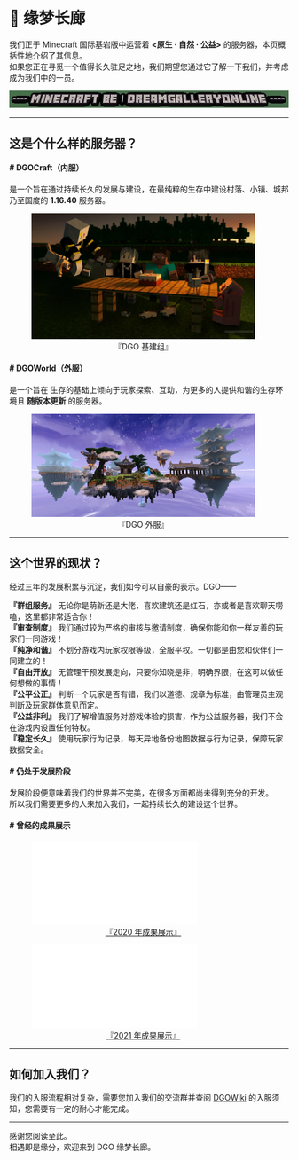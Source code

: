 <!-- introduce -->

# 📜 缘梦长廊

我们正于 Minecraft 国际基岩版中运营着 **<原生 · 自然 · 公益>** 的服务器，本页概括性地介绍了其信息。<br/>
如果您正在寻觅一个值得长久驻足之地，我们期望您通过它了解一下我们，并考虑成为我们中的一员。

![](images/MinecraftBE.webp)

---

## 这是个什么样的服务器？

#### # DGOCraft（内服）

是一个旨在通过持续长久的发展与建设，在最纯粹的生存中建设村落、小镇、城邦乃至国度的 **1.16.40** 服务器。

<figure style='width:80%' >
    <img draggable='false' src='images/DGOGroup_1.webp'/>
    <figcaption style='text-align: center'>『DGO 基建组』</figcaption>
</figure>

#### # DGOWorld（外服）

是一个旨在 生存的基础上倾向于玩家探索、互动，为更多的人提供和谐的生存环境且 **随版本更新** 的服务器。

<figure style='width:80%' >
    <img draggable='false' src='images/DGOnine.2nd_1.webp'/>
    <figcaption style='text-align: center'>『DGO 外服』</figcaption>
</figure>

---

## 这个世界的现状？

经过三年的发展积累与沉淀，我们如今可以自豪的表示。DGO——

**『群组服务』** 无论你是萌新还是大佬，喜欢建筑还是红石，亦或者是喜欢聊天唠嗑，这里都非常适合你！<br/>
**『审查制度』** 我们通过较为严格的审核与邀请制度，确保你能和你一样友善的玩家们一同游戏！<br/>
**『纯净和谐』** 不划分游戏内玩家权限等级，全服平权。一切都是由您和伙伴们一同建立的！<br/>
**『自由开放』** 无管理干预发展走向，只要你知晓是非，明确界限，在这可以做任何想做的事情！<br/>
**『公平公正』** 判断一个玩家是否有错，我们以道德、规章为标准，由管理员主观判断及玩家群体意见而定。<br/>
**『公益非利』** 我们了解增值服务对游戏体验的损害，作为公益服务器，我们不会在游戏内设置任何特权。<br/>
**『稳定长久』** 使用玩家行为记录，每天异地备份地图数据与行为记录，保障玩家数据安全。

#### # 仍处于发展阶段

发展阶段便意味着我们的世界并不完美，在很多方面都尚未得到充分的开发。<br/>
所以我们需要更多的人来加入我们，一起持续长久的建设这个世界。

#### # 曾经的成果展示

<figure style='width:80%' >
    <iframe src="//player.bilibili.com/player.html?aid=540148674&bvid=BV1Mi4y187Gk&cid=174043148&page=1" scrolling="no" border="0" frameborder="no" framespacing="0" allowfullscreen="true"> </iframe>
    <figcaption style='text-align: center'><a href='https://b23.tv/4Nu8dPN'>『2020 年成果展示』</a></figcaption>
</figure>

<figure style='width:80%' >
    <iframe src="//player.bilibili.com/player.html?aid=504223289&bvid=BV1Zg411T7qv&cid=369169295&page=1" scrolling="no" border="0" frameborder="no" framespacing="0" allowfullscreen="true"> </iframe>
    <figcaption style='text-align: center'><a href='https://b23.tv/ApapYS9'>『2021 年成果展示』</a></figcaption>
</figure>

---

## 如何加入我们？

我们的入服流程相对复杂，需要您加入我们的交流群并查阅 [DGOWiki](https://wiki.dgo.world) 的入服须知，您需要有一定的耐心才能完成。

---

感谢您阅读至此。<br/>
相遇即是缘分，欢迎来到 DGO 缘梦长廊。
